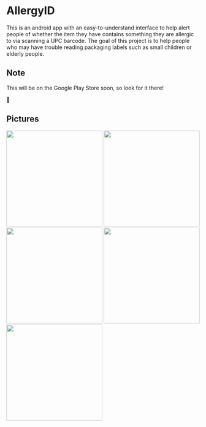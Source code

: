 # AllergyID

This is an android app with an easy-to-understand interface to help alert people of whether the item they have contains something they are allergic to via scanning a UPC barcode. The goal of this project is to help people who may have trouble reading packaging labels such as small children or elderly people.

## Note
This will be on the Google Play Store soon, so look for it there!

:rocket:

## Pictures
<img src="https://cloud.githubusercontent.com/assets/20408527/21628179/6fcd8a9c-d1eb-11e6-8b18-b5badc260492.png" width = "250">
<img src="https://cloud.githubusercontent.com/assets/20408527/21628181/749a78b4-d1eb-11e6-98f4-2e940e76b755.png" width = "250">
<img src="https://cloud.githubusercontent.com/assets/20408527/21628184/771714da-d1eb-11e6-960f-60d12fb555db.png" width = "250">
<img src="https://cloud.githubusercontent.com/assets/20408527/21628185/7cd9a32e-d1eb-11e6-8065-1ff965b653ea.png" width = "250">
<img src="https://cloud.githubusercontent.com/assets/20408527/21628187/7f146070-d1eb-11e6-8070-c5ae002174e2.png" width = "250">
